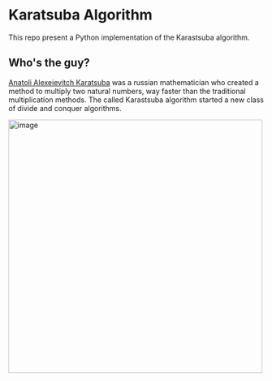 # Karatsuba Algorithm

This repo present a Python implementation of the Karastsuba algorithm.

## Who's the guy?
[Anatoli Alexeievitch Karatsuba](https://pt.wikipedia.org/wiki/Anatoli_Alexeievitch_Karatsuba) was a russian mathematician who created a method to multiply two natural numbers, way faster than the traditional multiplication methods. The called Karastsuba algorithm started a new class of divide and conquer algorithms.

<img width="500" alt="image" src="https://github.com/user-attachments/assets/ca479f58-79c6-4e03-8287-50e0196cb080" />
